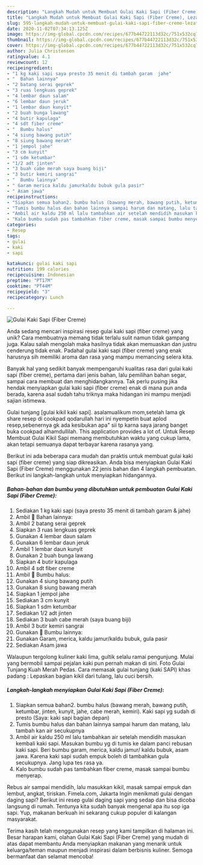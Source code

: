 ```yaml
---
description: "Langkah Mudah untuk Membuat Gulai Kaki Sapi (Fiber Creme), Lezat Sekali"
title: "Langkah Mudah untuk Membuat Gulai Kaki Sapi (Fiber Creme), Lezat Sekali"
slug: 595-langkah-mudah-untuk-membuat-gulai-kaki-sapi-fiber-creme-lezat-sekali
date: 2020-11-02T07:34:13.125Z
image: https://img-global.cpcdn.com/recipes/677b44722113d32c/751x532cq70/gulai-kaki-sapi-fiber-creme-foto-resep-utama.jpg
thumbnail: https://img-global.cpcdn.com/recipes/677b44722113d32c/751x532cq70/gulai-kaki-sapi-fiber-creme-foto-resep-utama.jpg
cover: https://img-global.cpcdn.com/recipes/677b44722113d32c/751x532cq70/gulai-kaki-sapi-fiber-creme-foto-resep-utama.jpg
author: Julia Christensen
ratingvalue: 4.1
reviewcount: 12
recipeingredient:
- "1 kg kaki sapi saya presto 35 menit di tambah garam  jahe"
- "  Bahan lainnya"
- "2 batang serai geprek"
- "3 ruas lengkuas geprek"
- "4 lembar daun salam"
- "6 lembar daun jeruk"
- "1 lembar daun kunyit"
- "2 buah bunga lawang"
- "4 butir kapulaga"
- "4 sdt fiber creme"
- "  Bumbu halus"
- "4 siung bawang putih"
- "8 siung bawang merah"
- "1 jempol jahe"
- "3 cm kunyit"
- "1 sdm ketumbar"
- "1/2 adt jinten"
- "3 buah cabe merah saya buang biji"
- "3 butir kemiri sangrai"
- "  Bumbu lainnya"
- " Garam merica kaldu jamurkaldu bubuk gula pasir"
- " Asam jawa"
recipeinstructions:
- "Siapkan semua bahan2. bumbu halus (bawang merah, bawang putih, ketumbar, jinten, kunyit, jahe, cabe merah, kemiri). Kaki sapi yg sudah di presto (Saya: kaki sapi bagian depan)"
- "Tumis bumbu halus dan bahan lainnya sampai harum dan matang, lalu tambah kan air secukupnya"
- "Ambil air kaldu 250 ml lalu tambahkan air setelah mendidih masukan kembali kaki sapi. Masukan bumbu yg di tumis ke dalam panci rebusan kaki sapi. Beri bumbu garam, merica, kaldu jamur/ kaldu bubuk, asam jawa. Karena kaki sapi sudah empuk boleh di tambahkan gula secukupnya. Jang lupa tes rasa ya."
- "Kalo bumbu sudah pas tambahkan fiber creme, masak sampai bumbu menyerap."
categories:
- Resep
tags:
- gulai
- kaki
- sapi

katakunci: gulai kaki sapi 
nutrition: 199 calories
recipecuisine: Indonesian
preptime: "PT17M"
cooktime: "PT44M"
recipeyield: "3"
recipecategory: Lunch

---
```



![Gulai Kaki Sapi (Fiber Creme)](https://img-global.cpcdn.com/recipes/677b44722113d32c/751x532cq70/gulai-kaki-sapi-fiber-creme-foto-resep-utama.jpg)

Anda sedang mencari inspirasi resep gulai kaki sapi (fiber creme) yang unik? Cara membuatnya memang tidak terlalu sulit namun tidak gampang juga. Kalau salah mengolah maka hasilnya tidak akan memuaskan dan justru cenderung tidak enak. Padahal gulai kaki sapi (fiber creme) yang enak harusnya sih memiliki aroma dan rasa yang mampu memancing selera kita.

Banyak hal yang sedikit banyak mempengaruhi kualitas rasa dari gulai kaki sapi (fiber creme), pertama dari jenis bahan, lalu pemilihan bahan segar, sampai cara membuat dan menghidangkannya. Tak perlu pusing jika hendak menyiapkan gulai kaki sapi (fiber creme) enak di mana pun anda berada, karena asal sudah tahu triknya maka hidangan ini mampu menjadi sajian istimewa.

Gulai tunjang [gulai kikil kaki sapi]. asalamualikum mom,setelah lama gk share resep di cookpad qodarullah hari ini nyempetin buat aplod resep,sebenernya gk ada kesibukan apa&#34; sii tp karna saya jarang banget buka cookpad alhamdullilah. This application provides a lot of. Untuk Resep Membuat Gulai Kikil Sapi memang membutuhkan waktu yang cukup lama, akan tetapi semuanya dapat terbayar karena rasanya yang.


Berikut ini ada beberapa cara mudah dan praktis untuk membuat gulai kaki sapi (fiber creme) yang siap dikreasikan. Anda bisa menyiapkan Gulai Kaki Sapi (Fiber Creme) menggunakan 22 jenis bahan dan 4 langkah pembuatan. Berikut ini langkah-langkah untuk menyiapkan hidangannya.

<!--inarticleads1-->

##### Bahan-bahan dan bumbu yang dibutuhkan untuk pembuatan Gulai Kaki Sapi (Fiber Creme):

1. Sediakan 1 kg kaki sapi (saya presto 35 menit di tambah garam &amp; jahe)
1. Ambil  🐄 Bahan lainnya:
1. Ambil 2 batang serai geprek
1. Siapkan 3 ruas lengkuas geprek
1. Gunakan 4 lembar daun salam
1. Gunakan 6 lembar daun jeruk
1. Ambil 1 lembar daun kunyit
1. Gunakan 2 buah bunga lawang
1. Siapkan 4 butir kapulaga
1. Ambil 4 sdt fiber creme
1. Ambil  🐄 Bumbu halus:
1. Gunakan 4 siung bawang putih
1. Gunakan 8 siung bawang merah
1. Siapkan 1 jempol jahe
1. Sediakan 3 cm kunyit
1. Siapkan 1 sdm ketumbar
1. Sediakan 1/2 adt jinten
1. Sediakan 3 buah cabe merah (saya buang biji)
1. Ambil 3 butir kemiri sangrai
1. Gunakan  🐄 Bumbu lainnya:
1. Gunakan  Garam, merica, kaldu jamur/kaldu bubuk, gula pasir
1. Sediakan  Asam jawa


Walaupun tergolong kuliner kaki lima, gultik selalu ramai pengunjung. Mulai yang bermobil sampai pejalan kaki pun pernah makan di sini. Foto Gulai Tunjang Kuah Merah Pedas. Cara memasak gulai tunjang (kaki SAPI) khas padang : Lepaskan bagian kikil dari tulang, lalu cuci bersih. 

<!--inarticleads2-->

##### Langkah-langkah menyiapkan Gulai Kaki Sapi (Fiber Creme):

1. Siapkan semua bahan2. bumbu halus (bawang merah, bawang putih, ketumbar, jinten, kunyit, jahe, cabe merah, kemiri). Kaki sapi yg sudah di presto (Saya: kaki sapi bagian depan)
1. Tumis bumbu halus dan bahan lainnya sampai harum dan matang, lalu tambah kan air secukupnya
1. Ambil air kaldu 250 ml lalu tambahkan air setelah mendidih masukan kembali kaki sapi. Masukan bumbu yg di tumis ke dalam panci rebusan kaki sapi. Beri bumbu garam, merica, kaldu jamur/ kaldu bubuk, asam jawa. Karena kaki sapi sudah empuk boleh di tambahkan gula secukupnya. Jang lupa tes rasa ya.
1. Kalo bumbu sudah pas tambahkan fiber creme, masak sampai bumbu menyerap.


Rebus air sampai mendidih, lalu masukkan kikil, masak sampai empuk dan lembut, angkat, tiriskan. Fimela.com, Jakarta Ingin menikmati gulai dengan daging sapi? Berikut ini resep gulai daging sapi yang sedap dan bisa dicoba langsung di rumah. Tentunya kita sudah banyak mengenal apa itu sop iga sapi. Yup, makanan berkuah ini sekarang cukup populer di kalangan masyarakat. 

Terima kasih telah menggunakan resep yang kami tampilkan di halaman ini. Besar harapan kami, olahan Gulai Kaki Sapi (Fiber Creme) yang mudah di atas dapat membantu Anda menyiapkan makanan yang menarik untuk keluarga/teman maupun menjadi inspirasi dalam berbisnis kuliner. Semoga bermanfaat dan selamat mencoba!
